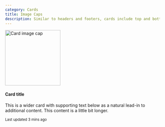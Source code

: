 ```yaml
---
category: Cards
title: Image Caps
description: Similar to headers and footers, cards include top and bottom image caps.
---
```

<div class="docs-example">
  <div class="card">
    <img class="card-img-top" data-src="holder.js/100px180?text=Image" height="180" alt="Card image cap">
    <div class="card-body">
      <h4 class="card-title">Card title</h4>
      <p class="card-text">This is a wider card with supporting text below as a natural lead-in to additional content. This content is a little bit longer.</p>
      <p class="card-text"><small class="text-muted">Last updated 3 mins ago</small></p>
    </div>
  </div>
</div>
